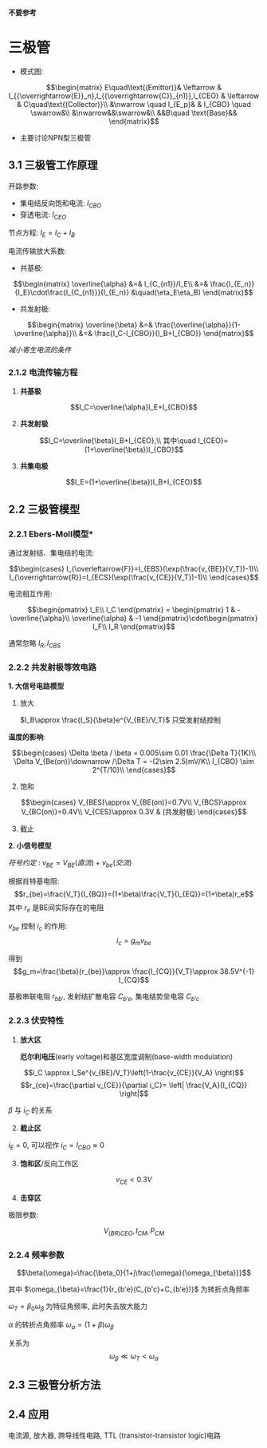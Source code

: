 **不要参考**
# 三极管

- 模式图:
  
$$\begin{matrix}
      E\quad\text{(Emittor)}& \leftarrow & I_{{\overrightarrow{E}}_n},I_{{\overrightarrow{C}}_{n1}},I_{CEO}
      & \leftarrow & C\quad\text{(Collector)}\\
      &\nwarrow \quad I_{E_p}& & I_{CBO} \quad \swarrow&\\
      &\nwarrow&&\swarrow&\\
      &&B\quad \text{Base}&&
\end{matrix}$$

- 主要讨论NPN型三极管

## 3.1 三极管工作原理

开路参数:
  - 集电结反向饱和电流: $I_{CBO}$
  - 穿透电流: $I_{CEO}$

节点方程: $I_E=I_C+I_B$

电流传输放大系数:
  - 共基极: 
  
$$\begin{matrix}
    \overline{\alpha} &=& I_{C_{n1}}/I_E\\
    &=& \frac{I_{E_n}}{I_E}\cdot\frac{I_{C_{n1}}}{I_{E_n}} &\quad(\eta_E\eta_B)
\end{matrix}$$

  - 共发射极:
  
$$\begin{matrix}
    \overline{\beta} &=& \frac{\overline{\alpha}}{1-\overline{\alpha}}\\
    &=& \frac{I_C-I_{CBO}}{I_B+I_{CBO}}
\end{matrix}$$

*减小寄生电流的条件*

### 2.1.2 电流传输方程

1. **共基极**
   
$$I_C=\overline{\alpha}I_E+I_{CBO}$$

2. **共发射极**
  
$$I_C=\overline{\beta}I_B+I_{CEO},\\
其中\quad I_{CEO}=(1+\overline{\beta})I_{CBO}$$

3. **共集电极**

$$I_E=(1+\overline{\beta})I_B+I_{CEO}$$

## 2.2 三极管模型

### 2.2.1 Ebers-Moll模型\*

通过发射结、集电结的电流:

$$\begin{cases}
  I_{\overleftarrow{F}}=I_{EBS}(\exp(\frac{v_{BE}}{V_T})-1)\\
  I_{\overrightarrow{R}}=I_{ECS}(\exp(\frac{v_{CE}}{V_T})-1)\\
\end{cases}$$

电流相互作用:

$$\begin{pmatrix}
  I_E\\
  I_C
\end{pmatrix} = \begin{pmatrix}
  1 & -\overline{\alpha}\\
  \overline{\alpha} & -1
\end{pmatrix}\cdot\begin{pmatrix}
  I_F\\
  I_R
\end{pmatrix}$$

通常忽略 $I_R,I_{CBS}$

### 2.2.2 共发射极等效电路

**1. 大信号电路模型**

1. 放大
   
   $I_B\approx \frac{I_S}{\beta}e^{V_{BE}/V_T}$ 只受发射结控制

**温度的影响**:

$$\begin{cases}
 \Delta \beta / \beta = 0.005\sim 0.01 \frac{\Delta T}{1K}\\
 \Delta V_{Be(on)}\downarrow /\Delta T = -(2\sim 2.5)mV/K\\
 I_{CBO} \sim 2^{T/10}\\
\end{cases}$$

2. 饱和

$$\begin{cases}
 V_{BES}\approx V_{BE(on)}=0.7V\\
 V_{BCS}\approx V_{BC(on)}=0.4V\\
 V_{CES}\approx 0.3V & (共发射极)
\end{cases}$$
  
3. 截止

**2. 小信号模型**

*符号约定* : $v_{BE}=V_{BE}(直流)+v_{be}(交流)$

根据肖特基电阻:
$$r_{be}=\frac{V_T}{I_{BQ}}=(1+\beta)\frac{V_T}{I_{EQ}}=(1+\beta)r_e$$
其中 $r_e$ 是BE间实际存在的电阻

$v_{be}$ 控制 $i_c$ 的作用:
$$i_c=g_mv_{be}$$

得到
$$g_m=\frac{\beta}{r_{be}}\approx \frac{I_{CQ}}{V_T}\approx 38.5V^{-1} I_{CQ}$$

基极串联电阻 $r_{bb'}$, 发射结扩散电容 $C_{b'e}$, 集电结势垒电容 $C_{b'c}$


### 2.2.3 伏安特性

1. **放大区**
   
   **厄尔利电压**(early voltage)和基区宽度调制(base-width modulation)

  $$i_C \approx I_Se^{v_{BE}/V_T}\left(1-\frac{v_{CE}}{V_A} \right)$$
  $$r_{ce}=\frac{\partial v_{CE}}{\partial i_C}= \left| \frac{V_A}{I_{CQ}} \right|$$ 

   $\beta$ 与 $i_C$ 的关系

2. **截止区**

  $i_E=0$, 可以视作 $i_C=I_{CBO}\approx 0$

3. **饱和区**/反向工作区
  
$$v_{CE}<0.3V$$

4. **击穿区**

极限参数: 

$$V_{(BR)CEO},I_{CM},P_{CM}$$

### 2.2.4 频率参数

$$\beta(\omega)=\frac{\beta_0}{1+j\frac{\omega}{\omega_{\beta}}}$$

其中 $\omega_{\beta}=\frac{1}{r_{b'e}(C_{b'c}+C_{b'e})}$ 为转折点角频率

$\omega_T=\beta_0\omega_{\beta}$
为特征角频率, 此时失去放大能力

$\alpha$ 的转折点角频率 $\omega_{\alpha}=(1+\beta)\omega_{\beta}$

关系为
$$\omega_\beta \ll \omega_T \lt \omega_\alpha$$

## 2.3 三极管分析方法
## 2.4 应用
电流源, 放大器, 跨导线性电路, TTL (transistor-transistor logic)电路